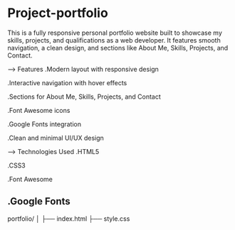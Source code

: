 # Project-portfolio
This is a fully responsive personal portfolio website built to showcase my skills, projects, and qualifications as a web developer. It features smooth navigation, a clean design, and sections like About Me, Skills, Projects, and Contact.

--> Features
.Modern layout with responsive design

.Interactive navigation with hover effects

.Sections for About Me, Skills, Projects, and Contact

.Font Awesome icons

.Google Fonts integration

.Clean and minimal UI/UX design

--> Technologies Used
  .HTML5

  .CSS3

  .Font Awesome

  .Google Fonts
-----------------------
  portfolio/
│
├── index.html
├── style.css



